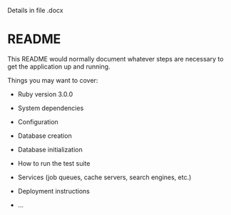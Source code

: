 Details in file .docx

# README

This README would normally document whatever steps are necessary to get the
application up and running.

Things you may want to cover:

* Ruby version 3.0.0

* System dependencies 

* Configuration

* Database creation

* Database initialization

* How to run the test suite

* Services (job queues, cache servers, search engines, etc.)

* Deployment instructions

* ...

